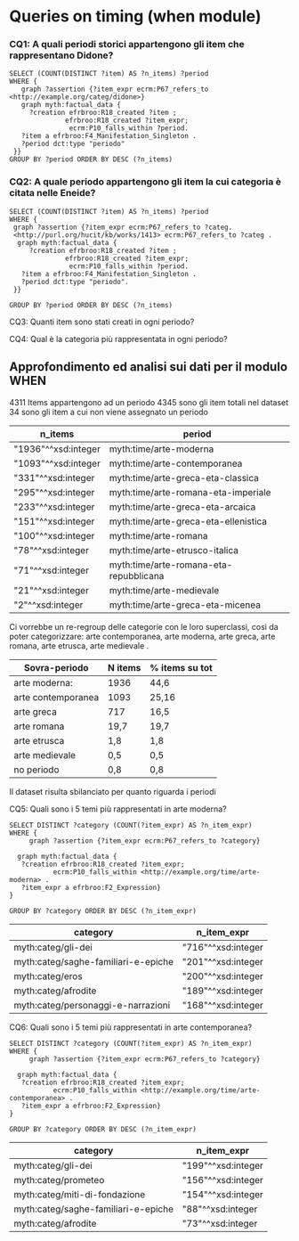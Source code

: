 # Queries on timing (when module)

### CQ1: A quali periodi storici appartengono gli item che rappresentano Didone?

 ```
SELECT (COUNT(DISTINCT ?item) AS ?n_items) ?period
WHERE {
    graph ?assertion {?item_expr ecrm:P67_refers_to <http://example.org/categ/didone>}
    graph myth:factual_data { 
      ?creation efrbroo:R18_created ?item ;
               efrbroo:R18_created ?item_expr;
                ecrm:P10_falls_within ?period.
    ?item a efrbroo:F4_Manifestation_Singleton .
    ?period dct:type "periodo"
  }}
GROUP BY ?period ORDER BY DESC (?n_items)
 ```
### CQ2: A quale periodo appartengono gli item la cui categoria è citata nelle Eneide?
 ```
SELECT (COUNT(DISTINCT ?item) AS ?n_items) ?period
WHERE { 
  graph ?assertion {?item_expr ecrm:P67_refers_to ?categ. 
  <http://purl.org/hucit/kb/works/1413> ecrm:P67_refers_to ?categ . 
   graph myth:factual_data { 
      ?creation efrbroo:R18_created ?item ;
               efrbroo:R18_created ?item_expr;
                ecrm:P10_falls_within ?period.
    ?item a efrbroo:F4_Manifestation_Singleton .
    ?period dct:type "periodo".
  }}

GROUP BY ?period ORDER BY DESC (?n_items)
 ```
CQ3: Quanti item sono stati creati in ogni periodo?

CQ4: Qual è la categoria più rappresentata in ogni periodo? 

## Approfondimento ed analisi sui dati per il modulo WHEN

4311 Items appartengono ad un periodo
4345 sono gli item totali nel dataset 
34 sono gli item a cui non viene assegnato un periodo  

|   n_items           | period                                 |
|---------------------|----------------------------------------|
| "1936"^^xsd:integer | myth:time/arte-moderna                 |
| "1093"^^xsd:integer | myth:time/arte-contemporanea           |
| "331"^^xsd:integer  | myth:time/arte-greca-eta-classica      |
| "295"^^xsd:integer  | myth:time/arte-romana-eta-imperiale    |
| "233"^^xsd:integer  | myth:time/arte-greca-eta-arcaica       |
| "151"^^xsd:integer  | myth:time/arte-greca-eta-ellenistica   |
| "100"^^xsd:integer  | myth:time/arte-romana                  |
| "78"^^xsd:integer   | myth:time/arte-etrusco-italica         |
| "71"^^xsd:integer   | myth:time/arte-romana-eta-repubblicana |
| "21"^^xsd:integer   | myth:time/arte-medievale               |
| "2"^^xsd:integer    | myth:time/arte-greca-eta-micenea       |

Ci vorrebbe un re-regroup delle categorie con le loro superclassi, così da poter categorizzare: arte contemporanea, arte moderna, arte greca, arte romana, arte etrusca, arte medievale . 

| Sovra-periodo      | N items | % items su tot |
|--------------------|---------|----------------|
| arte moderna:      | 1936    | 44,6           |
| arte contemporanea | 1093    | 25,16          |
| arte greca         | 717     | 16,5           |
| arte romana        | 19,7    | 19,7           |
| arte etrusca       | 1,8     | 1,8            |
| arte medievale     | 0,5     | 0,5            |
| no periodo         | 0,8     | 0,8            |

Il dataset risulta sbilanciato per quanto riguarda i periodi 

CQ5: Quali sono i 5 temi più rappresentati in arte moderna?
 ```
SELECT DISTINCT ?category (COUNT(?item_expr) AS ?n_item_expr)
WHERE {
      graph ?assertion {?item_expr ecrm:P67_refers_to ?category}
  
   graph myth:factual_data { 
    ?creation efrbroo:R18_created ?item_expr; 
			ecrm:P10_falls_within <http://example.org/time/arte-moderna> .
    ?item_expr a efrbroo:F2_Expression}
}

GROUP BY ?category ORDER BY DESC (?n_item_expr)
 ```
| category                            | n_item_expr        |
|-------------------------------------|--------------------|
| myth:categ/gli-dei                  | "716"^^xsd:integer |
| myth:categ/saghe-familiari-e-epiche | "201"^^xsd:integer |
| myth:categ/eros                     | "200"^^xsd:integer |
| myth:categ/afrodite                 | "189"^^xsd:integer |
| myth:categ/personaggi-e-narrazioni  | "168"^^xsd:integer |

CQ6: Quali sono i 5 temi più rappresentati in arte contemporanea?
 ```
SELECT DISTINCT ?category (COUNT(?item_expr) AS ?n_item_expr)
WHERE {
      graph ?assertion {?item_expr ecrm:P67_refers_to ?category}
  
   graph myth:factual_data { 
    ?creation efrbroo:R18_created ?item_expr; 
			ecrm:P10_falls_within <http://example.org/time/arte-contemporanea> .
    ?item_expr a efrbroo:F2_Expression}
}

GROUP BY ?category ORDER BY DESC (?n_item_expr)
 ```
| category                            | n_item_expr        | 
|-------------------------------------|--------------------|
| myth:categ/gli-dei                  | "199"^^xsd:integer |
| myth:categ/prometeo                 | "156"^^xsd:integer |
| myth:categ/miti-di-fondazione       | "154"^^xsd:integer |
| myth:categ/saghe-familiari-e-epiche | "88"^^xsd:integer  |
| myth:categ/afrodite                 | "73"^^xsd:integer  |

